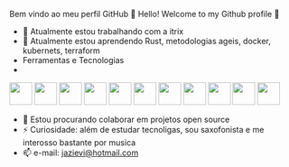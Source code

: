 Bem vindo ao meu perfil GitHub 👋
Hello! Welcome to my Github profile 👋

- 🔭 Atualmente estou trabalhando com a itrix
- 🌱 Atualmente estou aprendendo Rust, metodologias ageis, docker, kubernets, terraform 
- Ferramentas e Tecnologias
- 
<img src="https://cdn.jsdelivr.net/gh/devicons/devicon/icons/git/git-original.svg" width="40" height="40"/>  <img src="https://cdn.jsdelivr.net/gh/devicons/devicon/icons/docker/docker-original.svg" width="40" height="40"/> 
<img src="https://cdn.jsdelivr.net/gh/devicons/devicon/icons/kubernetes/kubernetes-plain.svg" width="40" height="40" /> 
<img src="https://cdn.jsdelivr.net/gh/devicons/devicon/icons/linux/linux-original.svg" width="40" height="40" /> 
<img src="https://cdn.jsdelivr.net/gh/devicons/devicon/icons/fedora/fedora-plain.svg" width="40" height="40" />
<img src="https://cdn.jsdelivr.net/gh/devicons/devicon/icons/rust/rust-plain.svg" width="40" height="40" />
<img src="https://cdn.jsdelivr.net/gh/devicons/devicon/icons/python/python-original.svg" width="40" height="40" />
<img src="https://cdn.jsdelivr.net/gh/devicons/devicon/icons/javascript/javascript-original.svg" width="40" height="40"/>
<img src="https://cdn.jsdelivr.net/gh/devicons/devicon/icons/html5/html5-original.svg" width="40" height="40"/>
<img src="https://cdn.jsdelivr.net/gh/devicons/devicon/icons/css3/css3-original.svg" width="40" height="40"/>
<img src="https://cdn.jsdelivr.net/gh/devicons/devicon/icons/cplusplus/cplusplus-original.svg" width="40" height="40"/>
- 👯 Estou procurando colaborar em projetos open source
- ⚡ Curiosidade: além de estudar tecnoligas, sou saxofonista e me interosso bastante por musica
- 📫 e-mail: jazievi@hotmail.com 


